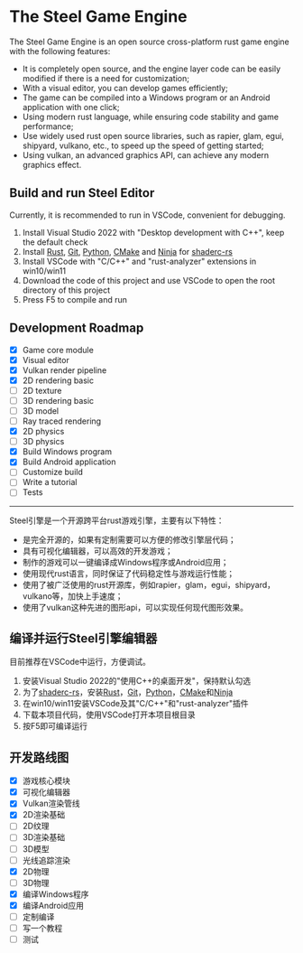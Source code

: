 # The Steel Game Engine

The Steel Game Engine is an open source cross-platform rust game engine with the following features:
* It is completely open source, and the engine layer code can be easily modified if there is a need for customization;
* With a visual editor, you can develop games efficiently;
* The game can be compiled into a Windows program or an Android application with one click;
* Using modern rust language, while ensuring code stability and game performance;
* Use widely used rust open source libraries, such as rapier, glam, egui, shipyard, vulkano, etc., to speed up the speed of getting started;
* Using vulkan, an advanced graphics API, can achieve any modern graphics effect.

## Build and run Steel Editor

Currently, it is recommended to run in VSCode, convenient for debugging.
1. Install Visual Studio 2022 with "Desktop development with C++", keep the default check
2. Install [Rust][Rust], [Git][Git], [Python][Python], [CMake][CMake] and [Ninja][Ninja] for [shaderc-rs][shaderc-rs]
3. Install VSCode with "C/C++" and "rust-analyzer" extensions in win10/win11
4. Download the code of this project and use VSCode to open the root directory of this project
5. Press F5 to compile and run

## Development Roadmap

- [x] Game core module
- [x] Visual editor
- [x] Vulkan render pipeline
- [x] 2D rendering basic
- [ ] 2D texture
- [ ] 3D rendering basic
- [ ] 3D model
- [ ] Ray traced rendering
- [x] 2D physics
- [ ] 3D physics
- [x] Build Windows program
- [x] Build Android application
- [ ] Customize build
- [ ] Write a tutorial
- [ ] Tests

---

Steel引擎是一个开源跨平台rust游戏引擎，主要有以下特性：
* 是完全开源的，如果有定制需要可以方便的修改引擎层代码；
* 具有可视化编辑器，可以高效的开发游戏；
* 制作的游戏可以一键编译成Windows程序或Android应用；
* 使用现代rust语言，同时保证了代码稳定性与游戏运行性能；
* 使用了被广泛使用的rust开源库，例如rapier，glam，egui，shipyard，vulkano等，加快上手速度；
* 使用了vulkan这种先进的图形api，可以实现任何现代图形效果。

## 编译并运行Steel引擎编辑器

目前推荐在VSCode中运行，方便调试。
1. 安装Visual Studio 2022的"使用C++的桌面开发"，保持默认勾选
2. 为了[shaderc-rs][shaderc-rs]，安装[Rust][Rust]，[Git][Git]，[Python][Python]，[CMake][CMake]和[Ninja][Ninja]
3. 在win10/win11安装VSCode及其"C/C++"和"rust-analyzer"插件
4. 下载本项目代码，使用VSCode打开本项目根目录
5. 按F5即可编译运行

## 开发路线图

- [x] 游戏核心模块
- [x] 可视化编辑器
- [x] Vulkan渲染管线
- [x] 2D渲染基础
- [ ] 2D纹理
- [ ] 3D渲染基础
- [ ] 3D模型
- [ ] 光线追踪渲染
- [x] 2D物理
- [ ] 3D物理
- [x] 编译Windows程序
- [x] 编译Android应用
- [ ] 定制编译
- [ ] 写一个教程
- [ ] 测试

[Rust]: https://www.rust-lang.org/
[Git]: https://git-scm.com/
[Python]: https://www.python.org/
[CMake]: https://cmake.org/
[Ninja]: https://github.com/ninja-build/ninja/releases
[shaderc-rs]: https://github.com/google/shaderc-rs

